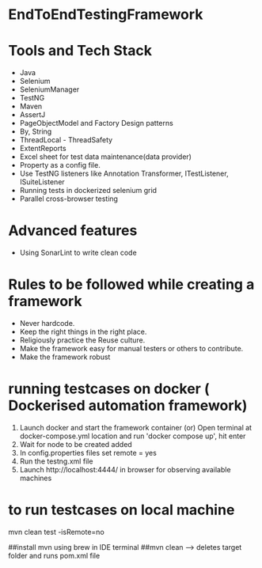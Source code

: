 # EndToEndTestingFramework

# Tools and Tech Stack

- Java
- Selenium
- SeleniumManager
- TestNG
- Maven
- AssertJ
- PageObjectModel and Factory Design patterns
- By, String
- ThreadLocal - ThreadSafety
- ExtentReports
- Excel sheet for test data maintenance(data provider)
- Property as a config file.
- Use TestNG listeners like Annotation Transformer, ITestListener, ISuiteListener
- Running tests in dockerized selenium grid
- Parallel cross-browser testing

# Advanced features

- Using SonarLint to write clean code

# Rules to be followed while creating a framework

- Never hardcode.
- Keep the right things in the right place.
- Religiously practice the Reuse culture.
- Make the framework easy for manual testers or others to contribute.
- Make the framework robust

# running testcases on docker ( Dockerised automation framework)
1) Launch docker and start the framework container 
(or)
Open terminal at docker-compose.yml location and run 'docker compose up', hit enter
2) Wait for node to be created added
3) In config.properties files set remote = yes
4) Run the testng.xml file
5) Launch http://localhost:4444/ in browser for observing available machines


# to run testcases on local machine
mvn clean test -isRemote=no

##install mvn using brew in IDE terminal
##mvn clean --> deletes target folder and runs pom.xml file
